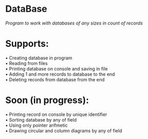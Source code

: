 # DataBase

<i>Program to work with databases of any sizes in count of records</i>

# Supports:
  • Creating database in program <br>
  • Reading from files <br>
  • Printing database on console and saving in file <br>
  • Adding 1 and more records to database to the end <br>
  • Deleting records from database from the end <br>

# Soon (in progress):
  • Printing record on console by unique identifier <br>
  • Sorting database by any of field <br>
  • Using only pointer arifmetic <br>
  • Drawing circular and column diagrams by any of field <br>

